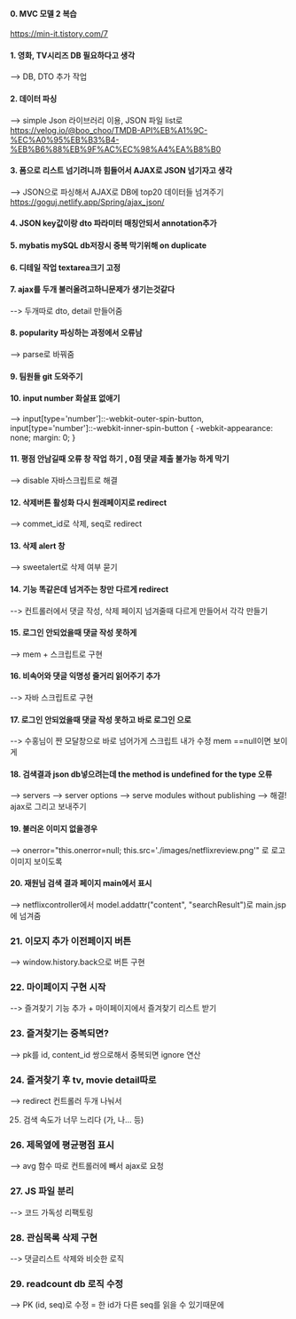 #### 0. MVC 모델 2 복습 

https://min-it.tistory.com/7

#### 1. 영화, TV시리즈 DB 필요하다고 생각

--> DB, DTO 추가 작업

#### 2. 데이터 파싱 

--> simple Json 라이브러리 이용, JSON 파일 list로 https://velog.io/@boo_choo/TMDB-API%EB%A1%9C-%EC%A0%95%EB%B3%B4-%EB%B6%88%EB%9F%AC%EC%98%A4%EA%B8%B0

#### 3. 폼으로 리스트 넘기려니까 힘들어서 AJAX로 JSON 넘기자고 생각

--> JSON으로 파싱해서 AJAX로 DB에 top20 데이터들 넘겨주기 https://goguj.netlify.app/Spring/ajax_json/
   
#### 4. JSON  key값이랑 dto 파라미터 매칭안되서 annotation추가 

#### 5. mybatis mySQL db저장시 중복 막기위해 on duplicate

#### 6. 디테일 작업 textarea크기 고정

#### 7. ajax를 두개 불러올려고하니문제가 생기는것같다

--> 두개따로 dto, detail 만들어줌 

#### 8. popularity 파싱하는  과정에서 오류남 

--> parse로 바꿔줌 

#### 9. 팀원들 git 도와주기

#### 10. input number 화살표 없애기 

--> input[type='number']::-webkit-outer-spin-button,
input[type='number']::-webkit-inner-spin-button {
	  -webkit-appearance: none;
	  margin: 0;
}

#### 11.  평점 안남길때 오류 창 작업 하기 , 0점 댓글 제출 불가능 하게 막기 

--> disable 자바스크립트로 해결

#### 12. 삭제버튼 활성화 다시 원래페이지로 redirect

--> commet_id로 삭제, seq로 redirect 

#### 13. 삭제 alert 창 

--> sweetalert로 삭제 여부 묻기

#### 14. 기능 똑같은데 넘겨주는 창만 다르게 redirect 

--> 컨트롤러에서 댓글 작성, 삭제 페이지 넘겨줄때 다르게 만들어서 각각 만들기 

#### 15. 로그인 안되었을때 댓글 작성 못하게 

--> mem + 스크립트로 구현 

#### 16. 비속어와 댓글 익명성 줄거리 읽어주기 추가 

--> 자바 스크립트로 구현 

#### 17. 로그인 안되었을때 댓글 작성 못하고 바로 로그인 으로 

--> 수홍님이 짠 모달창으로 바로 넘어가게 스크립트 내가 수정 mem ==null이면 보이게 

#### 18. 검색결과 json db넣으려는데 the method is undefined for the type 오류 

--> servers --> server options --> serve modules without publishing --> 해결! ajax로 그리고 보내주기 

#### 19. 불러온 이미지 없을경우 

--> onerror="this.onerror=null; this.src='./images/netflixreview.png'" 로 로고 이미지 보이도록

#### 20. 재원님 검색 결과 페이지 main에서 표시 

--> netflixcontroller에서 model.addattr("content", "searchResult")로 main.jsp에 넘겨줌

### 21. 이모지 추가 이전페이지 버튼

--> window.history.back으로 버튼 구현

### 22. 마이페이지 구현 시작 
--> 즐겨찾기 기능 추가 + 마이페이지에서 즐겨찾기 리스트 받기

### 23. 즐겨찾기는 중복되면?
--> pk를 id, content_id 쌍으로해서 중복되면 ignore 연산 

### 24. 즐겨찾기 후 tv, movie detail따로 
--> redirect 컨트롤러 두개 나눠서

25. 검색 속도가 너무 느리다 (가, 나... 등) 

### 26. 제목옆에 평균평점 표시 
--> avg 함수 따로 컨트롤러에 빼서 ajax로 요청

### 27. JS 파일 분리
--> 코드 가독성 리팩토링

### 28. 관심목록 삭제 구현 
--> 댓글리스트 삭제와 비슷한 로직

### 29. readcount db 로직 수정
--> PK (id, seq)로 수정 = 한 id가 다른 seq를 읽을 수 있기때문에
